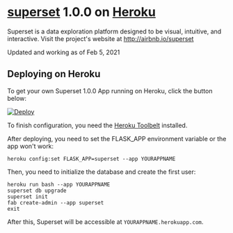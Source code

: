 # [superset](https://github.com/apache/incubator-superset) 1.0.0 on [Heroku](http://heroku.com)

Superset is a data exploration platform designed to be visual, intuitive, and interactive. Visit the project's website at <http://airbnb.io/superset>

Updated and working as of Feb 5, 2021

## Deploying on Heroku

To get your own Superset 1.0.0 App running on Heroku, click the button below:

[![Deploy](https://www.herokucdn.com/deploy/button.svg)](https://heroku.com/deploy?template=https://github.com/turquoisehealth/superset-on-heroku)

To finish configuration, you need the [Heroku Toolbelt](https://toolbelt.heroku.com/) installed.

After deploying, you need to set the FLASK_APP environment variable or the app won't work:

```
heroku config:set FLASK_APP=superset --app YOURAPPNAME
```

Then, you need to initialize the database and create the first user:

```
heroku run bash --app YOURAPPNAME
superset db upgrade
superset init
fab create-admin --app superset
exit
```

After this, Superset will be accessible at `YOURAPPNAME.herokuapp.com`.

